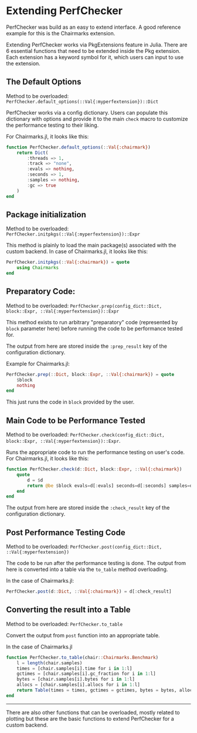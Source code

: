 # Extending PerfChecker

PerfChecker was build as an easy to extend interface. A good reference example for this is the Chairmarks extension.

Extending PerfChecker works via PkgExtensions feature in Julia. There are 6 essential functions that need to be extended inside the Pkg extension.
Each extension has a keyword symbol for it, which users can input to use the extension.

## The Default Options

Method to be overloaded: `PerfChecker.default_options(::Val{:myperfextension})::Dict`

PerfChecker works via a config dictionary. Users can populate this dictionary with options and provide it to the main `check` macro to customize the performance testing to their liking.

For Chairmarks.jl, it looks like this:
```julia
function PerfChecker.default_options(::Val{:chairmark})
    return Dict(
        :threads => 1,
        :track => "none",
        :evals => nothing,
        :seconds => 1,
        :samples => nothing,
        :gc => true
    )
end
```


## Package initialization
Method to be overloaded: `PerfChecker.initpkgs(::Val{:myperfextension})::Expr`

This method is plainly to load the main package(s) associated with the custom backend. In case of Chairmarks.jl, it looks like this:
```julia
PerfChecker.initpkgs(::Val{:chairmark}) = quote
    using Chairmarks
end
```

## Preparatory Code:
Method to be overloaded: `PerfChecker.prep(config_dict::Dict, block::Expr, ::Val{:myperfextension})::Expr`

This method exists to run arbitrary "preparatory" code (represented by `block` parameter here) before running the code to be performance tested for.

The output from here are stored inside the `:prep_result` key of the configuration dictionary.

Example for Chairmarks.jl:
```julia
PerfChecker.prep(::Dict, block::Expr, ::Val{:chairmark}) = quote
    $block
    nothing
end
```

This just runs the code in `block` provided by the user.

## Main Code to be Performance Tested
Method to be overloaded: `PerfChecker.check(config_dict::Dict, block::Expr, ::Val{:myperfextension})::Expr`.

Runs the appropriate code to run the performance testing on user's code. For Chairmarks.jl, it looks like this:
```julia
function PerfChecker.check(d::Dict, block::Expr, ::Val{:chairmark})
    quote
        d = $d
        return @be $block evals=d[:evals] seconds=d[:seconds] samples=d[:samples] gc=d[:gc]
    end
end
```

The output from here are stored inside the `:check_result` key of the configuration dictionary.

## Post Performance Testing Code
Method to be overloaded: `PerfChecker.post(config_dict::Dict, ::Val{:myperfextension})`

The code to be run after the performance testing is done. The output from here is converted into a table via the `to_table` method overloading.

In the case of Chairmarks.jl:
```julia
PerfChecker.post(d::Dict, ::Val{:chairmark}) = d[:check_result]
```

## Converting the result into a Table
Method to be overloaded: `PerfChecker.to_table`

Convert the output from `post` function into an appropriate table.

In the case of Chairmarks.jl
```julia
function PerfChecker.to_table(chair::Chairmarks.Benchmark)
    l = length(chair.samples)
    times = [chair.samples[i].time for i in 1:l]
    gctimes = [chair.samples[i].gc_fraction for i in 1:l]
    bytes = [chair.samples[i].bytes for i in 1:l]
    allocs = [chair.samples[i].allocs for i in 1:l]
    return Table(times = times, gctimes = gctimes, bytes = bytes, allocs = allocs)
end
```


---

There are also other functions that can be overloaded, mostly related to plotting but these are the basic functions to extend PerfChecker for a custom backend.
